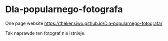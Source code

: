# Dla-popularnego-fotografa
One page website
https://thekensiwo.github.io/Dla-popularnego-fotografa/



Tak naprawde ten fotograf nie istnieje.
